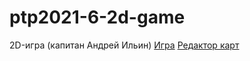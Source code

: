 # ptp2021-6-2d-game
2D-игра (капитан Андрей Ильин)
[Игра](https://bmstu-iu9.github.io/ptp2021-6-2d-game/source/)
[Редактор карт](https://bmstu-iu9.github.io/ptp2021-6-2d-game/MapEditor/)
